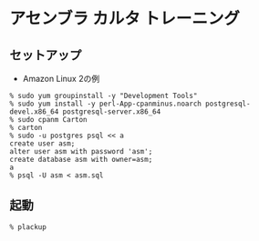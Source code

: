 アセンブラ カルタ トレーニング
==


## セットアップ

- Amazon Linux 2の例

```
% sudo yum groupinstall -y "Development Tools"
% sudo yum install -y perl-App-cpanminus.noarch postgresql-devel.x86_64 postgresql-server.x86_64
% sudo cpanm Carton
% carton
% sudo -u postgres psql << a
create user asm;
alter user asm with password 'asm';
create database asm with owner=asm;
a
% psql -U asm < asm.sql
```

## 起動

```
% plackup
```
